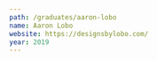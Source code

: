 ```yaml
---
path: /graduates/aaron-lobo
name: Aaron Lobo
website: https://designsbylobo.com/
year: 2019
---
```

